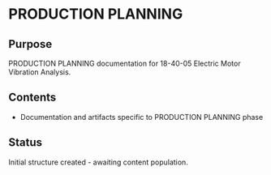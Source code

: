# PRODUCTION PLANNING

## Purpose
PRODUCTION PLANNING documentation for 18-40-05 Electric Motor Vibration Analysis.

## Contents
- Documentation and artifacts specific to PRODUCTION PLANNING phase

## Status
Initial structure created - awaiting content population.
